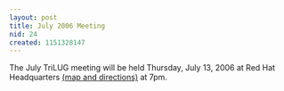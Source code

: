 ```yaml
---
layout: post
title: July 2006 Meeting
nid: 24
created: 1151328147
---
```

The July TriLUG meeting will be held Thursday, July 13, 2006 at Red Hat Headquarters <a href="http://www.redhat.com/about/contact/ww/americas/raleigh.html">(map and directions)</a> at 7pm.

